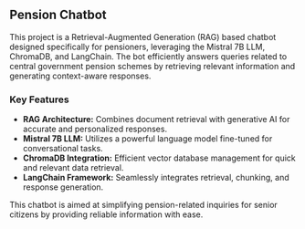 
## Pension Chatbot

This project is a Retrieval-Augmented Generation (RAG) based chatbot designed specifically for pensioners, leveraging the Mistral 7B LLM, ChromaDB, and LangChain. The bot efficiently answers queries related to central government pension schemes by retrieving relevant information and generating context-aware responses.

### Key Features
- **RAG Architecture:** Combines document retrieval with generative AI for accurate and personalized responses.
- **Mistral 7B LLM:** Utilizes a powerful language model fine-tuned for conversational tasks.
- **ChromaDB Integration:** Efficient vector database management for quick and relevant data retrieval.
- **LangChain Framework:** Seamlessly integrates retrieval, chunking, and response generation.

This chatbot is aimed at simplifying pension-related inquiries for senior citizens by providing reliable information with ease.
